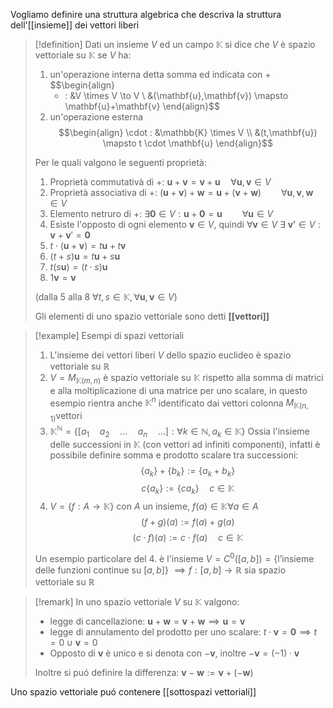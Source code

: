 Vogliamo definire una struttura algebrica che descriva la struttura dell'[[insieme]] dei vettori liberi

>[!definition]
>Dati un insieme $V$ ed un campo $\mathbb{K}$ si dice che $V$ è spazio vettoriale su $\mathbb{K}$ se $V$ ha: <div class="roman">
>1. un'operazione interna detta somma ed indicata con +
>   $$\begin{align}
>    + : &V \times V \to V \\
>    &(\mathbf{u},\mathbf{v}) \mapsto \mathbf{u}+\mathbf{v}
>   \end{align}$$
>2. un'operazione esterna 
>   $$\begin{align}
>\cdot : &\mathbb{K} \times V \\
>	&(t,\mathbf{u}) \mapsto t \cdot \mathbf{u}
>\end{align}$$
></div>
>
>Per le quali valgono le seguenti proprietà:
>1. Proprietà commutativà di $+$: $\mathbf{u}+\mathbf{v} = \mathbf{v}+\mathbf{u} \quad\forall \mathbf{u},\mathbf{v} \in V$ 
>2. Proprietà associativa di $+$: $(\mathbf{u}+\mathbf{v})+\mathbf{w} = \mathbf{u} + (\mathbf{v}+\mathbf{w})\qquad \forall \mathbf{u}, \mathbf{v}, \mathbf{w} \in V$
>3. Elemento netruro di $+$: $\exists \mathbf{0} \in V : \mathbf{u}+\mathbf{0} = \mathbf{u}\qquad \forall \mathbf{u} \in V$
>4. Esiste l'opposto di ogni elemento $\mathbf{v} \in V$, quindi $\forall \mathbf{v} \in V\ \exists\ \mathbf{v'} \in V : \mathbf{v}+\mathbf{v}' = \mathbf{0}$
>5. $t \cdot (\mathbf{u}+\mathbf{v}) = t \mathbf{u} + t\mathbf{v}$
>6. $(t+s)\mathbf{u} = t \mathbf{u}+ s \mathbf{u}$
>7. $t(s\mathbf{u}) = (t\cdot s)\mathbf{u}$
>8. $1\mathbf{v} = \mathbf{v}$
>   
>   (dalla 5 alla 8 $\forall t, s \in \mathbb{K}, \forall \mathbf{u},\mathbf{v} \in V$)
>   
>   Gli elementi di uno spazio vettoriale sono detti **[[vettori]]**

>[!example] Esempi di spazi vettoriali
>1. L'insieme dei vettori liberi $V$ dello spazio euclideo è spazio vettoriale su $\mathbb{R}$
>2. $V = M_{\mathbb{K}(m,n)}$ è spazio vettoriale su $\mathbb{K}$ rispetto alla somma di matrici e alla moltiplicazione di una matrice per uno scalare, in questo esempio rientra anche $\mathbb{K}^n$ identificato dai vettori colonna $M_{\mathbb{K}(n,1)}$vettori
>3. $\mathbb{K}^\mathbb{N} = \left\{ [a_{1}\quad a_{2}\quad\dots \quad a_{n}\quad \dots]  : \forall k \in \mathbb{N}, a_{k} \in \mathbb{K}\right\}$ Ossia l'insieme delle successioni in $\mathbb{K}$ (con vettori ad infiniti componenti), infatti è possibile definire somma e prodotto scalare tra successioni: 
>   $$ \{a_{k}\} + \{b_{k}\} := \{a_{k} + b_{k}\}  $$
>   $$ c\{a_{k}\} := \{ca_{k}\}\quad c \in \mathbb{K} $$
>   4. $V = \{f:A \to \mathbb{K}\}$ con $A$ un insieme, $f(a) \in \mathbb{K} \forall a \in A$
>      $$ (f+g)(a) := f(a) + g(a) $$
>   $$ (c\cdot f)(a) := c \cdot f(a) \quad c \in \mathbb{K}$$
>   
>   Un esempio particolare del 4. è l'insieme $V = C^0([a,b]) = \left\{ \text{l'insieme delle funzioni continue su } [a,b] \right\}$ 
>   $\implies f : [a,b] \to \mathbb{R}$ sia spazio vettoriale su $\mathbb{R}$
>


>[!remark]
>In uno spazio vettoriale $V$ su $\mathbb{K}$ valgono:
>- legge di cancellazione:
> 	  $\mathbf{u}+\mathbf{w} = \mathbf{v} + \mathbf{w} \implies \mathbf{u} = \mathbf{v}$
>- legge di annulamento del prodotto per uno scalare: 
> 	 $t \cdot \mathbf{v} = \mathbf{0} \implies t = 0 \cup \mathbf{v} = 0$
> - Opposto di $\mathbf{v}$ è unico e si denota con $-\mathbf{v}$, inoltre $-\mathbf{v} = (-1) \cdot \mathbf{v}$
>
>Inoltre si puó definire la differenza: $\mathbf{v}-\mathbf{w}:= \mathbf{v} + (-\mathbf{w})$


Uno spazio vettoriale puó contenere [[sottospazi vettoriali]]
